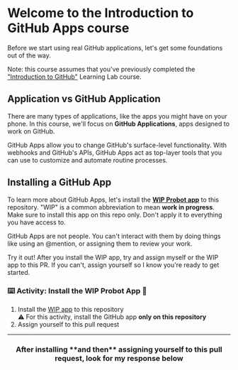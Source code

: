 # Welcome to the Introduction to GitHub Apps course

Before we start using real GitHub applications, let's get some foundations out of the way.

Note: this course assumes that you've previously completed the ["Introduction to GitHub"](https://lab.github.com/githubtraining/introduction-to-github) Learning Lab course.

## Application vs GitHub Application
There are many types of applications, like the apps you might have on your phone. In this course, we'll focus on **GitHub Applications**, apps designed to work on GitHub.

GitHub Apps allow you to change GitHub's surface-level functionality. With webhooks and GitHub's APIs, GitHub Apps act as top-layer tools that you can use to customize and automate routine processes.

## Installing a GitHub App

To learn more about GitHub Apps, let's install the **[WIP Probot app](https://probot.github.io/apps/wip/)** to this repository. "WIP" is a common abbreviation to mean **work in progress**. Make sure to install this app on this repo only. Don't apply it to everything you have access to.

GitHub Apps are not people. You can't interact with them by doing things like using an @mention, or assigning them to review your work.

Try it out! After you install the WIP app, try and assign myself or the WIP app to this PR. If you can't, assign yourself so I know you're ready to get started.

### :keyboard: Activity: Install the WIP Probot App :tada:

1. Install the [WIP app](https://probot.github.io/apps/wip/) to this repository
</br>:warning: For this activity, install the GitHub app **only on this repository**
2. Assign yourself to this pull request

<hr>
<h3 align="center">After installing **and then** assigning yourself to this pull request, look for my response below</h3>
